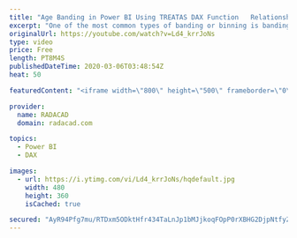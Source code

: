 ```yaml
---
title: "Age Banding in Power BI Using TREATAS DAX Function   Relationship Based on Between"
excerpt: "One of the most common types of banding or binning is banding based on a range. Let's say, for example,  you want to have a group of customers based on their age group. The age group banding can be created in Power Query at the data transformation stage. It can be created using the Grouping and Binning"
originalUrl: https://youtube.com/watch?v=Ld4_krrJoNs
type: video
price: Free
length: PT8M4S
publishedDateTime: 2020-03-06T03:48:54Z
heat: 50

featuredContent: "<iframe width=\"800\" height=\"500\" frameborder=\"0\" src=\"https://www.youtube.com/embed/Ld4_krrJoNs\" allow=\"accelerometer; autoplay; encrypted-media; gyroscope; picture-in-picture\" allowfullscreen></iframe>"

provider:
  name: RADACAD
  domain: radacad.com

topics:
  - Power BI
  - DAX

images:
  - url: https://i.ytimg.com/vi/Ld4_krrJoNs/hqdefault.jpg
    width: 480
    height: 360
    isCached: true

secured: "AyR94Pfg7mu/RTDxm5ODktHfr434TaLnJp1bMJjkoqFOpP0rXBHG2DjpNtfyZ990Ut1lNJ5UsiuAgMGaf/AJ2QGIawUjLtxU+81XH+XPgXqr/0LGmmAjlfaPXJJx2I+2/NDi4P9YeTBDqoH8y9qNkiW2McgabEktuWvuL4IT265dHCi5SqymzUuRBiATM3N+I/jflgZnTq9qIUFoZoQPEUSllSpTZNBhFAk5gggU1nKL/fbOa2XekucJbD9tlq/MnH6RmwyIX4hmyM40Apf7zUSdszB6H6oqVT89iMBRG1XcqewQdoWTa360M374ogCrB28crja0Zdvtw9iq8WxzQxGDanBvUQf15kWmDrtiDyHbr456jKzzwdCRj54g9l+nLhO26Ow9vNmFAdFtYcI3NOdQ7lKGKb47ZkojJKK7cQA=;JqjFpdEckJcaekjWM4LqqQ=="
---
```


